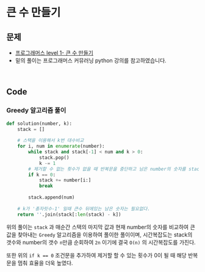 # 큰 수 만들기

## 문제

- [프로그래머스 level 1- 큰 수 만들기](https://programmers.co.kr/learn/courses/30/lessons/42883)
- 밑의 풀이는 프로그래머스 커뮤러닝 python 강의를 참고하였습니다.

<br>

## Code

### Greedy 알고리즘 풀이

```python
def solution(number, k):
    stack = []
    
    # 스택을 이용해서 k번 대수비교
    for i, num in enumerate(number):
        while stack and stack[-1] < num and k > 0:
            stack.pop()
            k -= 1
        # 제거할 수 없는 횟수가 없을 때 반복문을 중단하고 남은 number의 숫자를 stack에 더한다.
        if k == 0:
            stack += number[i:]
            break
        
        stack.append(num)
        
    # k가 '총자릿수-1' 일때 큰수 뒤에있는 남은 숫자는 필요없다.
    return ''.join(stack[:len(stack) - k])
```

위의 풀이는 `stack` 과 매순간 스택의 마지막 값과 현재 number의 숫자를 비교하여 큰 값을 찾아내는 `Greedy` 알고리즘을
이용하여 풀이한 풀이이며, 시간복잡도는 stack의 갯수와 number의 갯수 `n`만큼 순회하여 `2n` 이기에 결국 `O(n)` 의 시간복잡도를 가진다.

또한 위의 `if k == 0` 조건문을 추가하여 제거할 할 수 있는 횟수가 0이 될 때 해당 반복문을 멈춰 효율을 더욱 높였다.

